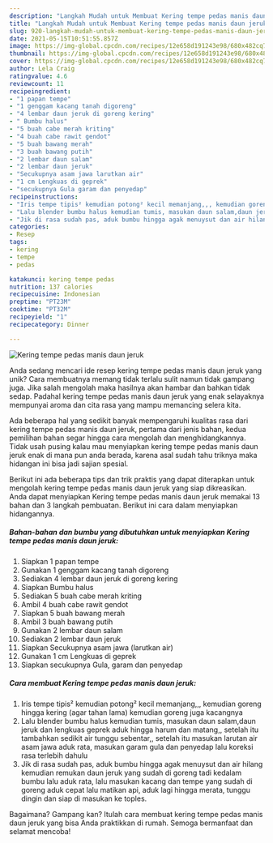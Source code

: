 ```yaml
---
description: "Langkah Mudah untuk Membuat Kering tempe pedas manis daun jeruk Anti Gagal"
title: "Langkah Mudah untuk Membuat Kering tempe pedas manis daun jeruk Anti Gagal"
slug: 920-langkah-mudah-untuk-membuat-kering-tempe-pedas-manis-daun-jeruk-anti-gagal
date: 2021-05-15T10:51:55.857Z
image: https://img-global.cpcdn.com/recipes/12e658d191243e98/680x482cq70/kering-tempe-pedas-manis-daun-jeruk-foto-resep-utama.jpg
thumbnail: https://img-global.cpcdn.com/recipes/12e658d191243e98/680x482cq70/kering-tempe-pedas-manis-daun-jeruk-foto-resep-utama.jpg
cover: https://img-global.cpcdn.com/recipes/12e658d191243e98/680x482cq70/kering-tempe-pedas-manis-daun-jeruk-foto-resep-utama.jpg
author: Lela Craig
ratingvalue: 4.6
reviewcount: 11
recipeingredient:
- "1 papan tempe"
- "1 genggam kacang tanah digoreng"
- "4 lembar daun jeruk di goreng kering"
- " Bumbu halus"
- "5 buah cabe merah kriting"
- "4 buah cabe rawit gendot"
- "5 buah bawang merah"
- "3 buah bawang putih"
- "2 lembar daun salam"
- "2 lembar daun jeruk"
- "Secukupnya asam jawa larutkan air"
- "1 cm Lengkuas di geprek"
- "secukupnya Gula garam dan penyedap"
recipeinstructions:
- "Iris tempe tipis² kemudian potong² kecil memanjang,,, kemudian goreng hingga kering (agar tahan lama) kemudian goreng juga kacangnya"
- "Lalu blender bumbu halus kemudian tumis, masukan daun salam,daun jeruk dan lengkuas geprek aduk hingga harum dan matang,, setelah itu tambahkan sedikit air tunggu sebentar,, setelah itu masukan larutan air asam jawa aduk rata, masukan garam gula dan penyedap lalu koreksi rasa terlebih dahulu"
- "Jik di rasa sudah pas, aduk bumbu hingga agak menuysut dan air hilang kemudian remukan daun jeruk yang sudah di goreng tadi kedalam bumbu lalu aduk rata, lalu masukan kacang dan tempe yang sudah di goreng aduk cepat lalu matikan api, aduk lagi hingga merata, tunggu dingin dan siap di masukan ke toples."
categories:
- Resep
tags:
- kering
- tempe
- pedas

katakunci: kering tempe pedas 
nutrition: 137 calories
recipecuisine: Indonesian
preptime: "PT23M"
cooktime: "PT32M"
recipeyield: "1"
recipecategory: Dinner

---
```



![Kering tempe pedas manis daun jeruk](https://img-global.cpcdn.com/recipes/12e658d191243e98/680x482cq70/kering-tempe-pedas-manis-daun-jeruk-foto-resep-utama.jpg)

Anda sedang mencari ide resep kering tempe pedas manis daun jeruk yang unik? Cara membuatnya memang tidak terlalu sulit namun tidak gampang juga. Jika salah mengolah maka hasilnya akan hambar dan bahkan tidak sedap. Padahal kering tempe pedas manis daun jeruk yang enak selayaknya mempunyai aroma dan cita rasa yang mampu memancing selera kita.



Ada beberapa hal yang sedikit banyak mempengaruhi kualitas rasa dari kering tempe pedas manis daun jeruk, pertama dari jenis bahan, kedua pemilihan bahan segar hingga cara mengolah dan menghidangkannya. Tidak usah pusing kalau mau menyiapkan kering tempe pedas manis daun jeruk enak di mana pun anda berada, karena asal sudah tahu triknya maka hidangan ini bisa jadi sajian spesial.


Berikut ini ada beberapa tips dan trik praktis yang dapat diterapkan untuk mengolah kering tempe pedas manis daun jeruk yang siap dikreasikan. Anda dapat menyiapkan Kering tempe pedas manis daun jeruk memakai 13 bahan dan 3 langkah pembuatan. Berikut ini cara dalam menyiapkan hidangannya.

<!--inarticleads1-->

##### Bahan-bahan dan bumbu yang dibutuhkan untuk menyiapkan Kering tempe pedas manis daun jeruk:

1. Siapkan 1 papan tempe
1. Gunakan 1 genggam kacang tanah digoreng
1. Sediakan 4 lembar daun jeruk di goreng kering
1. Siapkan  Bumbu halus
1. Sediakan 5 buah cabe merah kriting
1. Ambil 4 buah cabe rawit gendot
1. Siapkan 5 buah bawang merah
1. Ambil 3 buah bawang putih
1. Gunakan 2 lembar daun salam
1. Sediakan 2 lembar daun jeruk
1. Siapkan Secukupnya asam jawa (larutkan air)
1. Gunakan 1 cm Lengkuas di geprek
1. Siapkan secukupnya Gula, garam dan penyedap




<!--inarticleads2-->

##### Cara membuat Kering tempe pedas manis daun jeruk:

1. Iris tempe tipis² kemudian potong² kecil memanjang,,, kemudian goreng hingga kering (agar tahan lama) kemudian goreng juga kacangnya
1. Lalu blender bumbu halus kemudian tumis, masukan daun salam,daun jeruk dan lengkuas geprek aduk hingga harum dan matang,, setelah itu tambahkan sedikit air tunggu sebentar,, setelah itu masukan larutan air asam jawa aduk rata, masukan garam gula dan penyedap lalu koreksi rasa terlebih dahulu
1. Jik di rasa sudah pas, aduk bumbu hingga agak menuysut dan air hilang kemudian remukan daun jeruk yang sudah di goreng tadi kedalam bumbu lalu aduk rata, lalu masukan kacang dan tempe yang sudah di goreng aduk cepat lalu matikan api, aduk lagi hingga merata, tunggu dingin dan siap di masukan ke toples.




Bagaimana? Gampang kan? Itulah cara membuat kering tempe pedas manis daun jeruk yang bisa Anda praktikkan di rumah. Semoga bermanfaat dan selamat mencoba!
